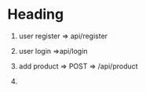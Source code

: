 # Heading

1. user register
   => api/register

2. user login
   =>api/login

3. add product
   => POST => /api/product
4.
